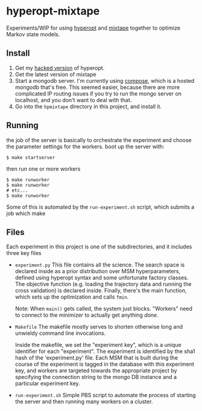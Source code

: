 hyperopt-mixtape
================

Experiments/WIP for using [hyperopt](https://github.com/hyperopt/hyperopt)
and [mixtape](https://github.com/rmcgibbo/mixtape) together to optimize Markov
state models.

Install
-------
1. Get my [hacked version](https://github.com/rmcgibbo/hyperopt) of hyperopt.
2. Get the latest version of mixtape
3. Start a mongodb server. I'm currently using [compose](https://www.compose.io/),
   which is a hosted mongodb that's free. This seemed easier, because there
   are more complicated IP routing issues if you try to run the mongo server on
   localhost, and you don't want to deal with that.
4. Go into the `hpmixtape` directory in this project, and install it.


Running
-------
the job of the server is basically to orchestrate the experiment and choose
the parameter settings for the workers. boot up the server with:
```
$ make startserver
```

then run one or more workers
```
$ make runworker
$ make runworker
# etc...
$ make runworker
```

Some of this is automated by the `run-experiment.sh` script, which submits
a job which make


Files
-----

Each experiment in this project is one of the subdirectories, and it includes
three key files

- `experiment.py`
    This file contains all the science. The search space is declared inside as
    a prior distribution over MSM hyperparameters, defined using hyperopt
    syntax and some unfortunate factory classes. The objective function (e.g.
    loading the trajectory data and running the cross validation) is declared
    inside. Finally, there's the main function, which sets up the optimization
    and calls `fmin`.
    
    Note: When `main()` gets called, the system just blocks. "Workers" need to
    connect to the minimizer to actually get anything _done_.

- `Makefile`
    The makefile mostly serves to shorten otherwise long and unwieldy command
    line invocations.
    
    Inside the makefile, we set the "experiment key", which is a unique identifier
    for each "experiment". The experiment is identified by the sha1 hash of 
    the 'experiment.py' file. Each MSM that is built during the course of the
    experiment is tagged in the database with this experiment key, and workers
    are targeted towards the appropriate project by specifying the connection
    string to the mongo DB instance and a particular experiment key.
    
- `run-experiment.sh`
    Simple PBS script to automate the process of starting the server and then
    running many workers on a cluster.